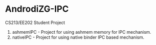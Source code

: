 AndrodiZG-IPC
=============

CS213/EE202 Student Project

1. ashmemIPC - Project for using ashmem memory for IPC mechanism.
2. nativeIPC - Project for using native binder IPC based mechanism.
